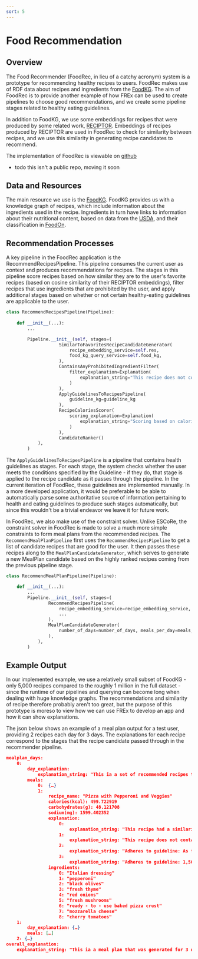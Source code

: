 ```yaml
---
sort: 5
---
```


# Food Recommendation

## Overview

The Food Recommender (FoodRec, in lieu of a catchy acronym) system is a prototype
for recommending healthy recipes to users. FoodRec makes use of RDF data about
recipes and ingredients from the [FoodKG](https://foodkg.github.io/). 
The aim of FoodRec is to provide another example of how FREx can be used to
create pipelines to choose good recommendations, and we create some pipeline
stages related to healthy eating guidelines.

In addition to FoodKG, we use some embeddings for recipes that were produced by
some related work, [RECIPTOR](https://dl.acm.org/doi/10.1145/3394486.3403223).
Embeddings of recipes produced by RECIPTOR are used in FoodRec to check for 
similarity between recipes, and we use this similarity in generating recipe
candidates to recommend. 

The implementation of FoodRec is viewable on [github](https://github.com/CognitiveHorizons/RPI-HEALS-FoodKG-Semantic-Substitutions)
 - todo this isn't a public repo, moving it soon  

## Data and Resources

The main resource we use is the [FoodKG](https://foodkg.github.io/). FoodKG provides
us with a knowledge graph of recipes, which include information about the ingredients
used in the recipe. Ingredients in turn have links to information about their
nutritional content, based on data from the [USDA](https://fdc.nal.usda.gov/ndb/foods),
and their classification in [FoodOn](https://foodon.org/).

## Recommendation Processes

A key pipeline in the FoodRec application is the RecommendRecipesPipeline. 
This pipeline consumes the current user as context and produces recommendations
for recipes. The stages in this pipeline score recipes based on how similar they
are to the user's favorite recipes (based on cosine similarity of their
RECIPTOR embeddings), filter recipes that use ingredients that are prohibited
by the user, and apply additional stages based on whether or not certain 
healthy-eating guidelines are applicable to the user.   

``` python
class RecommendRecipesPipeline(Pipeline):
    
    def __init__(...):
        ...

        Pipeline.__init__(self, stages=(
                    SimilarToFavoritesRecipeCandidateGenerator(
                        recipe_embedding_service=self.res,
                        food_kg_query_service=self.food_kg,
                    ),
                    ContainsAnyProhibitedIngredientFilter(
                        filter_explanation=Explanation(
                            explanation_string="This recipe does not contain any ingredients that are prohibited by you."
                        )
                    ),
                    ApplyGuidelinesToRecipesPipeline(
                        guideline_kg=guideline_kg
                    ),
                    RecipeCaloriesScorer(
                        scoring_explanation=Explanation(
                            explanation_string="Scoring based on calories, this is mostly a placeholder to break ties."
                        )
                    ),
                    CandidateRanker()
            ),
        )
``` 

The `ApplyGuidelinesToRecipesPipeline` is a pipeline that contains health guidelines
as stages. For each stage, the system checks whether the user meets the conditions
specified by the Guideline - if they do, that stage is applied to the recipe candidate
as it passes through the pipeline. 
In the current iteration of FoodRec, these guidelines are implemented manually. 
In a more developed application, it would be preferable to be able to automatically
parse some authoritative source of information pertaining to health and eating guidelines
to produce such stages automatically, but since this wouldn't be a trivial endeavor
we leave it for future work. 

In FoodRec, we also make use of the constraint solver. Unlike ESCoRe, the constraint
solver in FoodRec is made to solve a much more simple constraints to form meal plans
from the recommended recipes. The `RecommendMealPlanPipeline` first uses the
`RecommendRecipesPipeline` to get a list of candidate recipes that are good
for the user. It then passes these recipes along to the `MealPlanCandidateGenerator`,
which serves to generate a new MealPlan candidate based on the highly ranked recipes coming
from the previous pipeline stage.

``` python
class RecommendMealPlanPipeline(Pipeline):

    def __init__(...):
        ...
        Pipeline.__init__(self, stages=(
                RecommendRecipesPipeline(
                    recipe_embedding_service=recipe_embedding_service,
                    ...
                ),
                MealPlanCandidateGenerator(
                    number_of_days=number_of_days, meals_per_day=meals_per_day
                ),
            ),
        )
```

## Example Output

In our implemented example, we use a relatively small subset of FoodKG -
only 5,000 recipes compared to the roughly 1 million in the full dataset -
since the runtime of our pipelines and querying can become long when dealing
with huge knowledge graphs. The recommendations and similarity of recipe therefore
probably aren't too great, but the purpose of this prototype is moreso to view
how we can use FREx to develop an app and how it can show explanations.

The json below shows an example of a meal plan output for a test user, providing
2 recipes each day for 3 days. The explanations for each recipe correspond to
the stages that the recipe candidate passed through in the recommender pipeline.

``` json
mealplan_days:
    0:
        day_explanation:
            explanation_string: "This ia a set of recommended recipes to eat for this day, based on suggesting recipes that you are likely to like in general."
        meals:	
            0:	{…}
            1:	
                recipe_name: "Pizza with Pepperoni and Veggies"
                calories(kcal): 499.722919
                carbohydrates(g): 48.121708
                sodium(mg): 1599.402352
                explanation:
                    0:
                        explanation_string: "This recipe had a similarity score of 0.9967120851070816 to one of your favorite recipes, Open-Face Portabella Sandwiches."
                    1:	    
                        explanation_string: "This recipe does not contain any ingredients that are prohibited by you."
                    2:	    
                        explanation_string: "Adheres to guideline: As for the general population, people with diabetes should limit sodium consumption to <2,300 mg/day."
                    3:	
                        explanation_string: "Adheres to guideline: 1,500–1,800 kcal/day for men, adjusted for the individuals baseline body weight"
                ingredients:	
                    0: "Italian dressing"
                    1: "pepperoni"
                    2: "black olives"
                    3: "fresh thyme"
                    4: "red onions"
                    5: "fresh mushrooms"
                    6: "ready - to - use baked pizza crust"
                    7: "mozzarella cheese"
                    8: "cherry tomatoes"
    1:
        day_explanation: {…}
        meals: […]
    2: {…}
overall_explanation:   	
    explanation_string: "This ia a meal plan that was generated for 3 days of meals, eating 2 meals each day."
```
